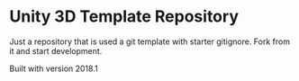 # Unity 3D Template Repository

Just a repository that is used a git template with starter gitignore. 
Fork from it and start development.

Built with version 2018.1
